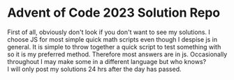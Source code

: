 # Advent of Code 2023 Solution Repo
First of all, obviously don't look if you don't want to see my solutions. I choose JS for most simple quick math scripts even though I despise js in general. It is simple to throw together a quick script to test something with so it is my preferred method. Therefore most answers are in js. Occasionally throughout I may make some in a different language but who knows?  
I will only post my solutions 24 hrs after the day has passed.
